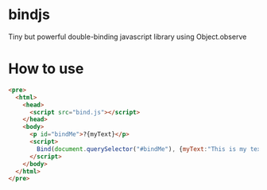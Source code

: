 # bindjs
Tiny but powerful double-binding javascript library using Object.observe

# How to use

```html
<pre>
  <html>
    <head>
      <script src="bind.js"></script>
    </head>
    <body>
      <p id="bindMe">?{myText}</p>
      <script>
        Bind(document.querySelector("#bindMe"), {myText:"This is my text."})
      </script>
    </body>
  </html>
</pre>
```
